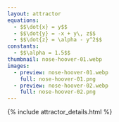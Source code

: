 ```yaml
---
layout: attractor
equations:
  - $$\dot{x} = y$$
  - $$\dot{y} = -x + y\, z$$
  - $$\dot{z} = \alpha - y^2$$
constants:
  - $$\alpha = 1.5$$
thumbnail: nose-hoover-01.webp
images:
  - preview: nose-hoover-01.webp
    full: nose-hoover-01.png
  - preview: nose-hoover-02.webp
    full: nose-hoover-02.png
---
```

{% include attractor_details.html %}
